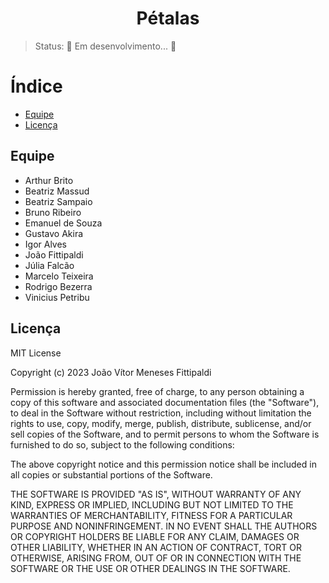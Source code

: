 <h1 align ="center">Pétalas</h1>

>Status: 🚧 Em desenvolvimento... 🚧

# Índice
* [Equipe](#equipe)
* [Licença](#licença)

## Equipe
* Arthur Brito
* Beatriz Massud
* Beatriz Sampaio
* Bruno Ribeiro
* Emanuel de Souza
* Gustavo Akira
* Igor Alves
* João Fittipaldi
* Júlia Falcão
* Marcelo Teixeira
* Rodrigo Bezerra
* Vinicius Petribu

## Licença
MIT License

Copyright (c) 2023 João Vítor Meneses Fittipaldi

Permission is hereby granted, free of charge, to any person obtaining a copy
of this software and associated documentation files (the "Software"), to deal
in the Software without restriction, including without limitation the rights
to use, copy, modify, merge, publish, distribute, sublicense, and/or sell
copies of the Software, and to permit persons to whom the Software is
furnished to do so, subject to the following conditions:

The above copyright notice and this permission notice shall be included in all
copies or substantial portions of the Software.

THE SOFTWARE IS PROVIDED "AS IS", WITHOUT WARRANTY OF ANY KIND, EXPRESS OR
IMPLIED, INCLUDING BUT NOT LIMITED TO THE WARRANTIES OF MERCHANTABILITY,
FITNESS FOR A PARTICULAR PURPOSE AND NONINFRINGEMENT. IN NO EVENT SHALL THE
AUTHORS OR COPYRIGHT HOLDERS BE LIABLE FOR ANY CLAIM, DAMAGES OR OTHER
LIABILITY, WHETHER IN AN ACTION OF CONTRACT, TORT OR OTHERWISE, ARISING FROM,
OUT OF OR IN CONNECTION WITH THE SOFTWARE OR THE USE OR OTHER DEALINGS IN THE
SOFTWARE.